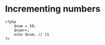 # Incrementing numbers

    <?php
        $num = 10;
        $num++;
        echo $num; // 11
    ?>
